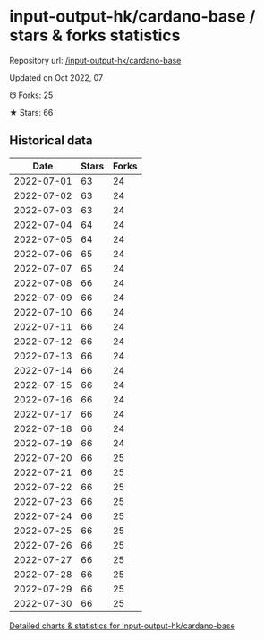 # input-output-hk/cardano-base / stars & forks statistics

Repository url: [/input-output-hk/cardano-base](https://github.com/input-output-hk/cardano-base)

Updated on Oct 2022, 07

☋ Forks: 25

★ Stars: 66

## Historical data
| Date | Stars | Forks |
|------|-------|-------|
| 2022-07-01 | 63 | 24 | 
| 2022-07-02 | 63 | 24 | 
| 2022-07-03 | 63 | 24 | 
| 2022-07-04 | 64 | 24 | 
| 2022-07-05 | 64 | 24 | 
| 2022-07-06 | 65 | 24 | 
| 2022-07-07 | 65 | 24 | 
| 2022-07-08 | 66 | 24 | 
| 2022-07-09 | 66 | 24 | 
| 2022-07-10 | 66 | 24 | 
| 2022-07-11 | 66 | 24 | 
| 2022-07-12 | 66 | 24 | 
| 2022-07-13 | 66 | 24 | 
| 2022-07-14 | 66 | 24 | 
| 2022-07-15 | 66 | 24 | 
| 2022-07-16 | 66 | 24 | 
| 2022-07-17 | 66 | 24 | 
| 2022-07-18 | 66 | 24 | 
| 2022-07-19 | 66 | 24 | 
| 2022-07-20 | 66 | 25 | 
| 2022-07-21 | 66 | 25 | 
| 2022-07-22 | 66 | 25 | 
| 2022-07-23 | 66 | 25 | 
| 2022-07-24 | 66 | 25 | 
| 2022-07-25 | 66 | 25 | 
| 2022-07-26 | 66 | 25 | 
| 2022-07-27 | 66 | 25 | 
| 2022-07-28 | 66 | 25 | 
| 2022-07-29 | 66 | 25 | 
| 2022-07-30 | 66 | 25 | 


[Detailed charts & statistics for input-output-hk/cardano-base](https://reviewgithub.com/rep/input-output-hk/cardano-base)
